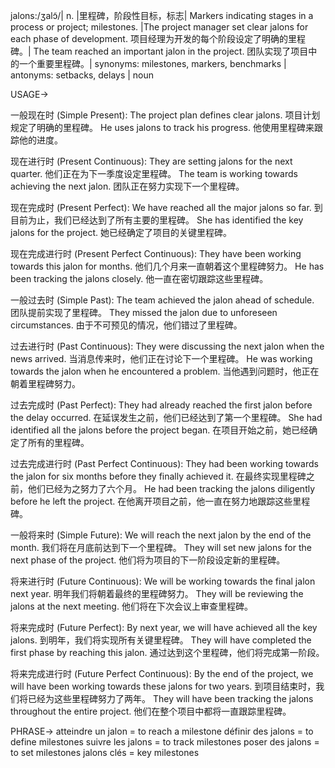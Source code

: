 jalons:/ʒalɔ̃/| n. |里程碑，阶段性目标，标志| Markers indicating stages in a process or project; milestones. |The project manager set clear jalons for each phase of development. 项目经理为开发的每个阶段设定了明确的里程碑。| The team reached an important jalon in the project. 团队实现了项目中的一个重要里程碑。| synonyms: milestones, markers, benchmarks | antonyms: setbacks, delays | noun

USAGE->

一般现在时 (Simple Present):
The project plan defines clear jalons. 项目计划规定了明确的里程碑。
He uses jalons to track his progress. 他使用里程碑来跟踪他的进度。

现在进行时 (Present Continuous):
They are setting jalons for the next quarter. 他们正在为下一季度设定里程碑。
The team is working towards achieving the next jalon.  团队正在努力实现下一个里程碑。

现在完成时 (Present Perfect):
We have reached all the major jalons so far. 到目前为止，我们已经达到了所有主要的里程碑。
She has identified the key jalons for the project. 她已经确定了项目的关键里程碑。

现在完成进行时 (Present Perfect Continuous):
They have been working towards this jalon for months.  他们几个月来一直朝着这个里程碑努力。
He has been tracking the jalons closely. 他一直在密切跟踪这些里程碑。


一般过去时 (Simple Past):
The team achieved the jalon ahead of schedule. 团队提前实现了里程碑。
They missed the jalon due to unforeseen circumstances. 由于不可预见的情况，他们错过了里程碑。


过去进行时 (Past Continuous):
They were discussing the next jalon when the news arrived.  当消息传来时，他们正在讨论下一个里程碑。
He was working towards the jalon when he encountered a problem. 当他遇到问题时，他正在朝着里程碑努力。

过去完成时 (Past Perfect):
They had already reached the first jalon before the delay occurred. 在延误发生之前，他们已经达到了第一个里程碑。
She had identified all the jalons before the project began. 在项目开始之前，她已经确定了所有的里程碑。


过去完成进行时 (Past Perfect Continuous):
They had been working towards the jalon for six months before they finally achieved it.  在最终实现里程碑之前，他们已经为之努力了六个月。
He had been tracking the jalons diligently before he left the project. 在他离开项目之前，他一直在努力地跟踪这些里程碑。


一般将来时 (Simple Future):
We will reach the next jalon by the end of the month. 我们将在月底前达到下一个里程碑。
They will set new jalons for the next phase of the project.  他们将为项目的下一阶段设定新的里程碑。

将来进行时 (Future Continuous):
We will be working towards the final jalon next year. 明年我们将朝着最终的里程碑努力。
They will be reviewing the jalons at the next meeting. 他们将在下次会议上审查里程碑。


将来完成时 (Future Perfect):
By next year, we will have achieved all the key jalons. 到明年，我们将实现所有关键里程碑。
They will have completed the first phase by reaching this jalon. 通过达到这个里程碑，他们将完成第一阶段。


将来完成进行时 (Future Perfect Continuous):
By the end of the project, we will have been working towards these jalons for two years. 到项目结束时，我们将已经为这些里程碑努力了两年。
They will have been tracking the jalons throughout the entire project. 他们在整个项目中都将一直跟踪里程碑。


PHRASE->
atteindre un jalon  = to reach a milestone
définir des jalons = to define milestones
suivre les jalons = to track milestones
poser des jalons = to set milestones
jalons clés = key milestones
